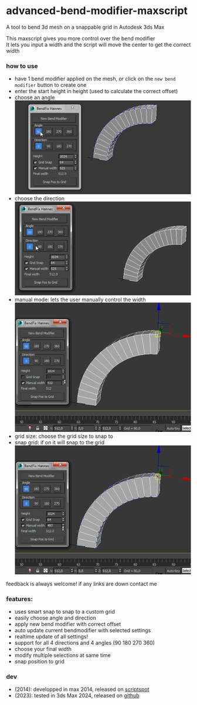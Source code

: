 # advanced-bend-modifier-maxscript
A tool to bend 3d mesh on a snappable grid in Autodesk 3ds Max

This maxscript gives you more control over the bend modifier  
It lets you  input a width and the script will move the center to get the correct width

### how to use

- have 1 bend modifier applied on the mesh, or click on the `new bend modifier` button to create one
- enter the start height in height (used to calculate the correct offset)
- choose an angle  
![image](https://github.com/hannesdelbeke/advanced-bend-modifier-maxscript/blob/main/docs/angle.gif?raw=true)
- choose the direction  
![image](https://github.com/hannesdelbeke/advanced-bend-modifier-maxscript/blob/main/docs/direction.gif?raw=true)
- manual mode: lets the user manually control the width  
![image](https://github.com/hannesdelbeke/advanced-bend-modifier-maxscript/blob/main/docs/manual.gif?raw=true)
- grid size: choose the grid size to snap to  
- snap grid: if on it will snap to the grid  
![image](https://github.com/hannesdelbeke/advanced-bend-modifier-maxscript/blob/main/docs/gridsnap.gif?raw=true)

feedback is always welcome!
if any links are down contact me


### features:

- uses smart snap to snap to a custom grid
- easily choose angle and direction
- apply new bend modifier with correct offset
- auto update current bendmodifier with selected settings
- realtime update of all settings!
- support for all 4 directions and 4 angles (90 180 270 360)
- choose your final width
- modify multiple selections at same time
- snap position to grid

### dev
- (2014): developped in max 2014, released on [scriptspot](https://www.scriptspot.com/3ds-max/scripts/advanced-bend-modifier)
- (2023): tested in 3ds Max 2024, released on [github](https://github.com/hannesdelbeke/advanced-bend-modifier-maxscript)
